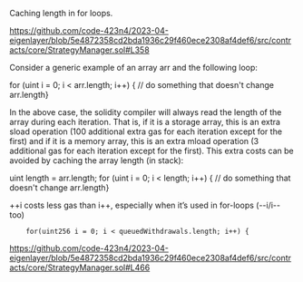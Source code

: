 Caching length in for loops.

https://github.com/code-423n4/2023-04-eigenlayer/blob/5e4872358cd2bda1936c29f460ece2308af4def6/src/contracts/core/StrategyManager.sol#L358


Consider a generic example of an array arr and the following loop:


for (uint i = 0; i < arr.length; i++) {
    // do something that doesn't change arr.length}


In the above case, the solidity compiler will always read the length of
the array during each iteration. That is, if it is a storage array, this
is an extra sload operation (100 additional extra gas for each
iteration except for the first) and if it is a memory array, this is an
extra mload operation (3 additional gas for each iteration except for
the first).
This extra costs can be avoided by caching the array length (in stack):


uint length = arr.length;
for (uint i = 0; i < length; i++) {
    // do something that doesn't change arr.length}

 ++i costs less gas than i++, especially when it’s used in for-loops (--i/i-- too)

        for(uint256 i = 0; i < queuedWithdrawals.length; i++) {

https://github.com/code-423n4/2023-04-eigenlayer/blob/5e4872358cd2bda1936c29f460ece2308af4def6/src/contracts/core/StrategyManager.sol#L466

       